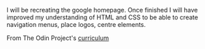 I will be recreating the google homepage. Once finished I will have improved my understanding of HTML and CSS to be able to create navigation menus, place logos, centre elements.

From The Odin Project's [curriculum](http://www.theodinproject.com/courses/web-development-101/lessons/html-css)